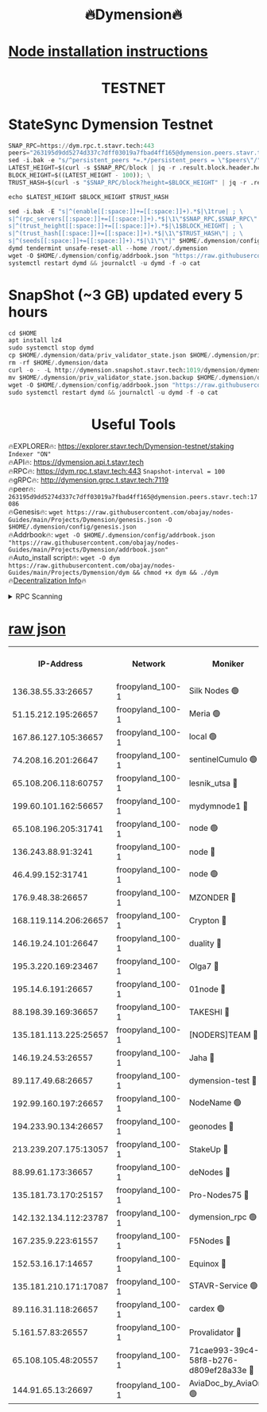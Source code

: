 <h1 align="center"> 🔥Dymension🔥</h1>

[Node installation instructions](https://github.com/obajay/nodes-Guides/tree/main/Projects/Dymension)
=

<h1 align="center"> TESTNET</h1>

# StateSync Dymension Testnet
```python
SNAP_RPC=https://dym.rpc.t.stavr.tech:443
peers="263195d9dd5274d337c7dff03019a7fbad4ff165@dymension.peers.stavr.tech:17086"
sed -i.bak -e "s/^persistent_peers *=.*/persistent_peers = \"$peers\"/" $HOME/.dymension/config/config.toml
LATEST_HEIGHT=$(curl -s $SNAP_RPC/block | jq -r .result.block.header.height); \
BLOCK_HEIGHT=$((LATEST_HEIGHT - 100)); \
TRUST_HASH=$(curl -s "$SNAP_RPC/block?height=$BLOCK_HEIGHT" | jq -r .result.block_id.hash)

echo $LATEST_HEIGHT $BLOCK_HEIGHT $TRUST_HASH

sed -i.bak -E "s|^(enable[[:space:]]+=[[:space:]]+).*$|\1true| ; \
s|^(rpc_servers[[:space:]]+=[[:space:]]+).*$|\1\"$SNAP_RPC,$SNAP_RPC\"| ; \
s|^(trust_height[[:space:]]+=[[:space:]]+).*$|\1$BLOCK_HEIGHT| ; \
s|^(trust_hash[[:space:]]+=[[:space:]]+).*$|\1\"$TRUST_HASH\"| ; \
s|^(seeds[[:space:]]+=[[:space:]]+).*$|\1\"\"|" $HOME/.dymension/config/config.toml
dymd tendermint unsafe-reset-all --home /root/.dymension
wget -O $HOME/.dymension/config/addrbook.json "https://raw.githubusercontent.com/obajay/nodes-Guides/main/Projects/Dymension/addrbook.json"
systemctl restart dymd && journalctl -u dymd -f -o cat

```
# SnapShot (~3 GB) updated every 5 hours
```python
cd $HOME
apt install lz4
sudo systemctl stop dymd
cp $HOME/.dymension/data/priv_validator_state.json $HOME/.dymension/priv_validator_state.json.backup
rm -rf $HOME/.dymension/data
curl -o - -L http://dymension.snapshot.stavr.tech:1019/dymension/dymension-snap.tar.lz4 | lz4 -c -d - | tar -x -C $HOME/.dymension --strip-components 2
mv $HOME/.dymension/priv_validator_state.json.backup $HOME/.dymension/data/priv_validator_state.json
wget -O $HOME/.dymension/config/addrbook.json "https://raw.githubusercontent.com/obajay/nodes-Guides/main/Projects/Dymension/addrbook.json"
sudo systemctl restart dymd && journalctl -u dymd -f -o cat
```

 <h1 align="center"> Useful Tools</h1>

🔥EXPLORER🔥:     https://explorer.stavr.tech/Dymension-testnet/staking        `Indexer "ON"` \
🔥API🔥:          https://dymension.api.t.stavr.tech \
🔥RPC🔥:          https://dym.rpc.t.stavr.tech:443                  `Snapshot-interval = 100` \
🔥gRPC🔥:         http://dymension.grpc.t.stavr.tech:7119 \
🔥peer🔥:         `263195d9dd5274d337c7dff03019a7fbad4ff165@dymension.peers.stavr.tech:17086` \
🔥Genesis🔥:     ```wget https://raw.githubusercontent.com/obajay/nodes-Guides/main/Projects/Dymension/genesis.json -O $HOME/.dymension/config/genesis.json``` \
🔥Addrbook🔥:    ```wget -O $HOME/.dymension/config/addrbook.json "https://raw.githubusercontent.com/obajay/nodes-Guides/main/Projects/Dymension/addrbook.json"``` \
🔥Auto_install script🔥: ```wget -O dym https://raw.githubusercontent.com/obajay/nodes-Guides/main/Projects/Dymension/dym && chmod +x dym && ./dym``` \
🔥[Decentralization Info](https://github.com/obajay/StateSync-snapshots/tree/main/Projects/Dymension/Decentralization)🔥


<details>
<summary>RPC Scanning</summary>

<h2 align="center"> We scan nodes in real time every 4 hours. And we provide the final result of RPC endpoints.
We cannot influence the operation of these nodes in any way. </h2>


```python
If Voting Power is higher than 0 --> then the Node is a validator of the network and may be subject to attack and be a potential threat to the chain.
```
```python
We marked such validators with a red symbol
```

</details>

[raw json](https://rpc-check.dymt.stavr.tech/dymt/rpc-dymt-result.json)
=


<table><tr><th>IP-Address</th><th>Network</th><th>Moniker</th><th>Latest Block Height</th><th>Earliest Block Height</th><th>Catching Up</th><th>Tx Index</th><th>Voting Power</th><th>Scan Time</th></tr><tr><td>136.38.55.33:26657</td><td>froopyland_100-1</td><td>Silk Nodes 🟢</td><td>2386350</td><td>1</td><td>False</td><td>on</td><td>0</td><td>2024-02-01T13:07:45.548184226UTC</td></tr><tr><td>51.15.212.195:26657</td><td>froopyland_100-1</td><td>Meria 🟢</td><td>1651535</td><td>1238063</td><td>False</td><td>on</td><td>0</td><td>2024-02-01T13:06:33.969986740UTC</td></tr><tr><td>167.86.127.105:36657</td><td>froopyland_100-1</td><td>local 🟢</td><td>1651535</td><td>1318001</td><td>False</td><td>off</td><td>0</td><td>2024-02-01T13:07:44.648966108UTC</td></tr><tr><td>74.208.16.201:26647</td><td>froopyland_100-1</td><td>sentinelCumulo 🟢</td><td>2386339</td><td>1652923</td><td>False</td><td>on</td><td>0</td><td>2024-02-01T13:06:37.845744765UTC</td></tr><tr><td>65.108.206.118:60757</td><td>froopyland_100-1</td><td>lesnik_utsa 🔴</td><td>2386342</td><td>1652923</td><td>False</td><td>on</td><td>1</td><td>2024-02-01T13:06:54.440393127UTC</td></tr><tr><td>199.60.101.162:56657</td><td>froopyland_100-1</td><td>mydymnode1 🔴</td><td>2386342</td><td>1652923</td><td>False</td><td>off</td><td>3</td><td>2024-02-01T13:06:55.107396987UTC</td></tr><tr><td>65.108.196.205:31741</td><td>froopyland_100-1</td><td>node 🟢</td><td>2386346</td><td>1652923</td><td>False</td><td>on</td><td>0</td><td>2024-02-01T13:07:20.704400663UTC</td></tr><tr><td>136.243.88.91:3241</td><td>froopyland_100-1</td><td>node 🔴</td><td>2386348</td><td>1652923</td><td>False</td><td>on</td><td>1</td><td>2024-02-01T13:07:28.782942858UTC</td></tr><tr><td>46.4.99.152:31741</td><td>froopyland_100-1</td><td>node 🟢</td><td>2386348</td><td>1652923</td><td>False</td><td>on</td><td>0</td><td>2024-02-01T13:07:31.201852120UTC</td></tr><tr><td>176.9.48.38:26657</td><td>froopyland_100-1</td><td>MZONDER 🔴</td><td>2386349</td><td>1652923</td><td>False</td><td>on</td><td>1</td><td>2024-02-01T13:07:39.700251421UTC</td></tr><tr><td>168.119.114.206:26657</td><td>froopyland_100-1</td><td>Crypton 🔴</td><td>2386351</td><td>1652923</td><td>False</td><td>off</td><td>1</td><td>2024-02-01T13:07:50.561669314UTC</td></tr><tr><td>146.19.24.101:26647</td><td>froopyland_100-1</td><td>duality 🔴</td><td>2386345</td><td>1655313</td><td>False</td><td>on</td><td>1</td><td>2024-02-01T13:07:13.114839652UTC</td></tr><tr><td>195.3.220.169:23467</td><td>froopyland_100-1</td><td>Olga7 🔴</td><td>2386349</td><td>1655313</td><td>False</td><td>on</td><td>1</td><td>2024-02-01T13:07:40.176553632UTC</td></tr><tr><td>195.14.6.191:26657</td><td>froopyland_100-1</td><td>01node 🔴</td><td>2386351</td><td>1655732</td><td>False</td><td>on</td><td>1</td><td>2024-02-01T13:07:50.231315884UTC</td></tr><tr><td>88.198.39.169:36657</td><td>froopyland_100-1</td><td>TAKESHI 🔴</td><td>2386339</td><td>1656584</td><td>False</td><td>on</td><td>1</td><td>2024-02-01T13:06:38.134471704UTC</td></tr><tr><td>135.181.113.225:25657</td><td>froopyland_100-1</td><td>[NODERS]TEAM 🔴</td><td>2386347</td><td>1656584</td><td>False</td><td>on</td><td>1</td><td>2024-02-01T13:07:23.961260950UTC</td></tr><tr><td>146.19.24.53:26557</td><td>froopyland_100-1</td><td>Jaha 🔴</td><td>2386347</td><td>1656584</td><td>False</td><td>off</td><td>1</td><td>2024-02-01T13:07:28.445756379UTC</td></tr><tr><td>89.117.49.68:26657</td><td>froopyland_100-1</td><td>dymension-test 🔴</td><td>2386351</td><td>1723012</td><td>False</td><td>on</td><td>1</td><td>2024-02-01T13:07:50.964540542UTC</td></tr><tr><td>192.99.160.197:26657</td><td>froopyland_100-1</td><td>NodeName 🟢</td><td>1829304</td><td>1826584</td><td>False</td><td>on</td><td>0</td><td>2024-02-01T13:07:55.781529218UTC</td></tr><tr><td>194.233.90.134:26657</td><td>froopyland_100-1</td><td>geonodes 🔴</td><td>2386345</td><td>2015001</td><td>False</td><td>on</td><td>1</td><td>2024-02-01T13:07:14.095543858UTC</td></tr><tr><td>213.239.207.175:13057</td><td>froopyland_100-1</td><td>StakeUp 🔴</td><td>2386352</td><td>2060558</td><td>False</td><td>off</td><td>1</td><td>2024-02-01T13:07:56.031308853UTC</td></tr><tr><td>88.99.61.173:36657</td><td>froopyland_100-1</td><td>deNodes 🔴</td><td>2386346</td><td>2077398</td><td>False</td><td>off</td><td>1</td><td>2024-02-01T13:07:21.154730119UTC</td></tr><tr><td>135.181.73.170:25157</td><td>froopyland_100-1</td><td>Pro-Nodes75 🔴</td><td>2386340</td><td>2086340</td><td>False</td><td>on</td><td>1</td><td>2024-02-01T13:06:47.868308895UTC</td></tr><tr><td>142.132.134.112:23787</td><td>froopyland_100-1</td><td>dymension_rpc 🟢</td><td>2386345</td><td>2086345</td><td>False</td><td>on</td><td>0</td><td>2024-02-01T13:07:12.375699119UTC</td></tr><tr><td>167.235.9.223:61557</td><td>froopyland_100-1</td><td>F5Nodes 🔴</td><td>2386343</td><td>2100380</td><td>False</td><td>off</td><td>1</td><td>2024-02-01T13:07:01.520400693UTC</td></tr><tr><td>152.53.16.17:14657</td><td>froopyland_100-1</td><td>Equinox 🔴</td><td>2386338</td><td>2169800</td><td>False</td><td>on</td><td>1</td><td>2024-02-01T13:06:37.038245277UTC</td></tr><tr><td>135.181.210.171:17087</td><td>froopyland_100-1</td><td>STAVR-Service 🟢</td><td>2386339</td><td>2225118</td><td>False</td><td>on</td><td>0</td><td>2024-02-01T13:06:42.636225644UTC</td></tr><tr><td>89.116.31.118:26657</td><td>froopyland_100-1</td><td>cardex 🟢</td><td>2386344</td><td>2339417</td><td>False</td><td>on</td><td>0</td><td>2024-02-01T13:07:08.007961215UTC</td></tr><tr><td>5.161.57.83:26557</td><td>froopyland_100-1</td><td>Provalidator 🔴</td><td>2386338</td><td>2339618</td><td>False</td><td>on</td><td>1</td><td>2024-02-01T13:06:34.639344104UTC</td></tr><tr><td>65.108.105.48:20557</td><td>froopyland_100-1</td><td>71cae993-39c4-58f8-b276-d809ef28a33e 🔴</td><td>2386345</td><td>2372923</td><td>False</td><td>on</td><td>1</td><td>2024-02-01T13:07:12.762367492UTC</td></tr><tr><td>144.91.65.13:26697</td><td>froopyland_100-1</td><td>AviaDoc_by_AviaOne 🟢</td><td>2386293</td><td>2374973</td><td>False</td><td>on</td><td>0</td><td>2024-02-01T13:06:47.503956110UTC</td></tr></table>
